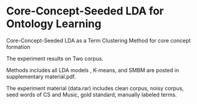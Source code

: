 # Core-Concept-Seeded LDA for Ontology Learning
Core-Concept-Seeded LDA as a Term Clustering Method for core concept formation

The experiment results on Two corpus.

Methods includes all LDA models , K-means, and SMBM are posted in supplementary material.pdf.

The experiment material (data.rar) includes clean corpus, noisy corpus, seed words of CS and Music, gold standard, manually labeled terms.
